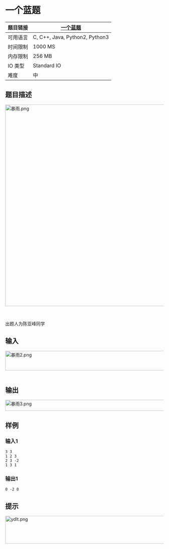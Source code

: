 # 一个蓝题

| 题目链接 | [一个蓝题](http://xmuoj.com/problem/FTCT-46) |
| --- | --- |
| 可用语言 | C, C++, Java, Python2, Python3 |
| 时间限制 | 1000 MS |
| 内存限制 | 256 MB |
| IO 类型 | Standard IO |
| 难度 | 中 |

## 题目描述

<p><img alt="暴雨.png" src="/public/upload/70db780d2d.png" width="967" height="639" /><br /></p><p><br /></p><p>出题人为陈亚峰同学<br /></p>

## 输入

<p><img alt="暴雨2.png" src="/public/upload/bc68bf5a14.png" width="733" height="62" /><br /><br /></p>

## 输出

<p><img alt="暴雨3.png" src="/public/upload/1a9502710b.png" width="520" height="35" /><br /></p>

## 样例

### 输入1

```
3 3
1 2 3
2 3 -2
1 3 1
```

### 输出1

```
0 -2 0
```

## 提示

<p><img alt="ydlt.png" src="/public/upload/9ef21c0209.png" width="692" height="88" /><br /></p>

